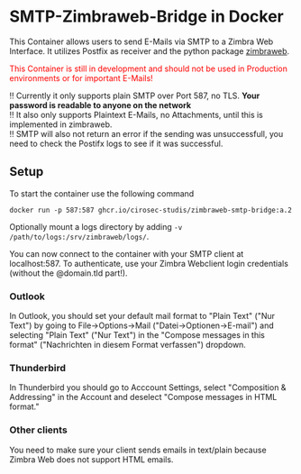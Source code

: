 # SMTP-Zimbraweb-Bridge in Docker

This Container allows users to send E-Mails via SMTP to a Zimbra Web Interface. It utilizes Postfix as receiver and the python package [zimbraweb](https://github.com/cirosec-studis/python-zimbra-web).

<span style="color: red;">This Container is still in development and should not be used in Production environments or for important E-Mails!</span>

‼ Currently it only supports plain SMTP over Port 587, no TLS. **Your password is readable to anyone on the network** <br />
‼ It also only supports Plaintext E-Mails, no Attachments, until this is implemented in zimbraweb.<br />
‼ SMTP will also not return an error if the sending was unsuccessfull, you need to check the Postifx logs to see if it was successful.


## Setup

To start the container use the following command

```
docker run -p 587:587 ghcr.io/cirosec-studis/zimbraweb-smtp-bridge:a.2
```
Optionally mount a logs directory by adding `-v /path/to/logs:/srv/zimbraweb/logs/`.

You can now connect to the container with your SMTP client at localhost:587.
To authenticate, use your Zimbra Webclient login credentials (without the @domain.tld part!).

### Outlook

In Outlook, you should set your default mail format to "Plain Text" ("Nur Text") by going to File->Options->Mail ("Datei->Optionen->E-mail") and selecting "Plain Text" ("Nur Text") in the "Compose messages in this format" ("Nachrichten in diesem Format verfassen") dropdown.

### Thunderbird

In Thunderbird you should go to Acccount Settings, select "Composition & Addressing" in the Account and deselect "Compose messages in HTML format."

### Other clients

You need to make sure your client sends emails in text/plain because Zimbra Web does not support HTML emails.
